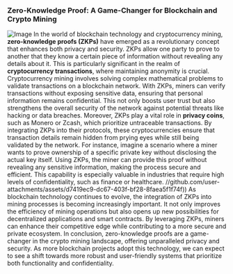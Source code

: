 ### Zero-Knowledge Proof: A Game-Changer for Blockchain and Crypto Mining

![Image](https://github.com/user-attachments/assets/d7419ec9-dc67-403f-bf28-8faea5f1f74f)
In the world of blockchain technology and cryptocurrency mining, **zero-knowledge proofs (ZKPs)** have emerged as a revolutionary concept that enhances both privacy and security. ZKPs allow one party to prove to another that they know a certain piece of information without revealing any details about it. This is particularly significant in the realm of **cryptocurrency transactions**, where maintaining anonymity is crucial.
Cryptocurrency mining involves solving complex mathematical problems to validate transactions on a blockchain network. With ZKPs, miners can verify transactions without exposing sensitive data, ensuring that personal information remains confidential. This not only boosts user trust but also strengthens the overall security of the network against potential threats like hacking or data breaches.
Moreover, ZKPs play a vital role in **privacy coins**, such as Monero or Zcash, which prioritize untraceable transactions. By integrating ZKPs into their protocols, these cryptocurrencies ensure that transaction details remain hidden from prying eyes while still being validated by the network. 
For instance, imagine a scenario where a miner wants to prove ownership of a specific private key without disclosing the actual key itself. Using ZKPs, the miner can provide this proof without revealing any sensitive information, making the process secure and efficient. This capability is especially valuable in industries that require high levels of confidentiality, such as finance or healthcare.
 //github.com/user-attachments/assets/d7419ec9-dc67-403f-bf28-8faea5f1f74f))
As blockchain technology continues to evolve, the integration of ZKPs into mining processes is becoming increasingly important. It not only improves the efficiency of mining operations but also opens up new possibilities for decentralized applications and smart contracts. By leveraging ZKPs, miners can enhance their competitive edge while contributing to a more secure and private ecosystem.
In conclusion, zero-knowledge proofs are a game-changer in the crypto mining landscape, offering unparalleled privacy and security. As more blockchain projects adopt this technology, we can expect to see a shift towards more robust and user-friendly systems that prioritize both functionality and confidentiality.
